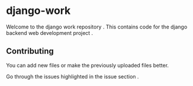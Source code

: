 # django-work


 Welcome to the django work repository . This contains code for the django backend web development project . 

## Contributing


You can add new files or make the previously uploaded files better.


Go through the issues highlighted in the issue section .
